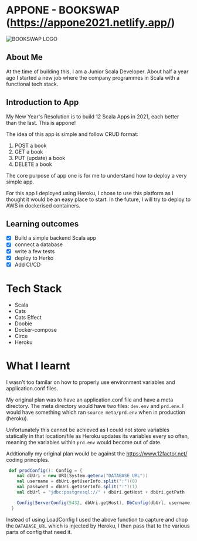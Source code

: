 # APPONE - BOOKSWAP (https://appone2021.netlify.app/)

![BOOKSWAP LOGO](https://www.spanishwithsarah.com/wp-content/uploads/2016/11/book_swap.jpg)

## About Me

At the time of building this, I am a Junior Scala Developer. About
half a year ago I started a new job where the company programmes in Scala
with a functional tech stack. 

## Introduction to App

My New Year's Resolution is to build 12 Scala Apps in 2021, each better than the last. This is appone!

The idea of this app is simple and follow CRUD format:

1. POST a book
2. GET a book
3. PUT (update) a book
4. DELETE a book

The core purpose of app one is for me to understand how to deploy a
very simple app. 

For this app I deployed using Heroku, I chose to use this platform as I thought it would be 
an easy place to start. In the future, I will try to deploy to AWS in dockerised containers.

## Learning outcomes

- [x] Build a simple backend Scala app
- [x] connect a database
- [x] write a few tests
- [x] deploy to Herko
- [x] Add CI/CD

# Tech Stack
- Scala 
- Cats
- Cats Effect
- Doobie
- Docker-compose
- Circe
- Heroku

# What I learnt

I wasn't too familar on how to properly use 
environment variables and application.conf files. 

My original plan was to have an application.conf file and have a meta directory. The meta directory would 
have two files: `dev.env` and `prd.env`. I would have something which ran `source meta/prd.env` when in production (heroku). 

Unfortunately this cannot be achieved as I could not store variables statically in that location/file as Heroku updates its variables every so often, 
meaning the variables within `prd.env` would become out of date.

Addtionally my original plan would be against the https://www.12factor.net/ coding principles.

```scala
 def prodConfig(): Config = {
    val dbUri = new URI(System.getenv("DATABASE_URL"))
    val username = dbUri.getUserInfo.split(":")(0)
    val password = dbUri.getUserInfo.split(":")(1)
    val dbUrl = "jdbc:postgresql://" + dbUri.getHost + dbUri.getPath

    Config(ServerConfig(5432, dbUri.getHost), DbConfig(dbUrl, username, password, 10))
  }
```
Instead of using LoadConfig I used the above function to capture and chop the `DATABASE_URL` which is injected by Heroku, I then pass that
to the various parts of config that need it.
